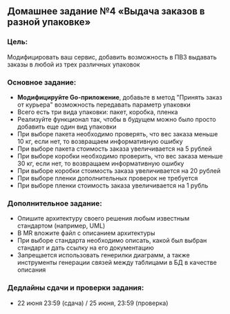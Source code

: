 ## Домашнее задание №4 «Выдача заказов в разной упаковке»
### Цель:

Модифицировать ваш сервис, добавить возможность в ПВЗ выдавать заказы в любой из трех различных упаковок

### Основное задание:

- **Модифицируйте Go-приложение**, добавьте в метод "Принять заказ от курьера" возможность передавать параметр упаковки
- Всего есть три вида упаковки: пакет, коробка, пленка
- Реализуйте функционал так, чтобы в будущем можно было просто добавить еще один вид упаковки
- При выборе пакета необходимо проверять, что вес заказа меньше 10 кг, если нет, то возвращаем информативную ошибку
- При выборе пакета стоимость заказа увеличивается на 5 рублей
- При выборе коробки необходимо проверить, что вес заказа меньше 30 кг, если нет, то возвращаем информативную ошибку
- При выборе коробки стоимость заказа увеличивается на 20 рублей
- При выборе пленки дополнительных проверок не требуется
- При выборе пленки стоимость заказа увеличивается на 1 рубль

### Дополнительное задание:

- Опишите архитектуру своего решения любым известным стандартом (например, UML)
- В MR вложите файл с описанием архитектуры
- При выборе стандарта необходимо описать, какой был выбран стандарт и дать ссылку на его документацию
- Запрещается использовать генерилки диаграмм, а также инструменты генерации связей между таблицами в БД в качестве описания

### Дедлайны сдачи и проверки задания:
- 22 июня 23:59 (сдача) / 25 июня, 23:59 (проверка)
